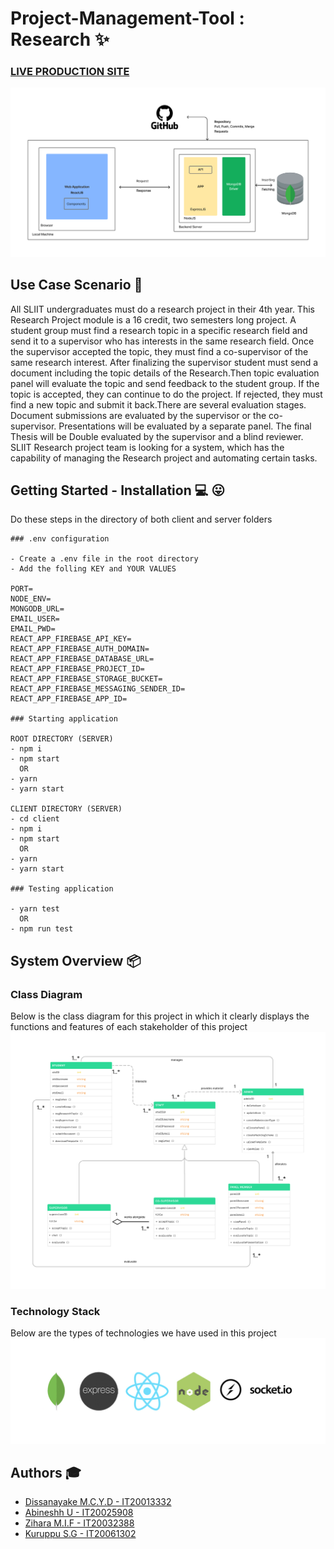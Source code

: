# Project-Management-Tool : Research :sparkles:
### [LIVE PRODUCTION SITE](https://the-awesome-chabbax-site.netlify.app/)
![logo](images/architecture.png "logo")

## Use Case Scenario :palm_tree:

All SLIIT undergraduates must do a research project in their 4th year. This Research Project module is a 16 credit, two semesters long project. A student group must find a research topic in a specific research field and send it to a supervisor who has interests in the same research field. Once the supervisor accepted the topic, they must find a co-supervisor of the same research interest. After finalizing the supervisor student must send a document including the topic details of the Research.Then topic evaluation panel will evaluate the topic and send feedback to the student group. If the topic is accepted, they can continue to do the project. If rejected, they must find a new topic and submit it back.There are several evaluation stages. Document submissions are evaluated by the supervisor or the co-supervisor. Presentations will be evaluated by a separate panel. The final Thesis will be Double evaluated by the supervisor and a blind reviewer. SLIIT Research project team is looking for a system, which has the capability of managing the Research project and automating certain tasks.

## Getting Started - Installation :computer: :stuck_out_tongue:

Do these steps in the directory of both client and server folders

```
### .env configuration

- Create a .env file in the root directory
- Add the folling KEY and YOUR VALUES

PORT=
NODE_ENV=
MONGODB_URL=
EMAIL_USER=
EMAIL_PWD=
REACT_APP_FIREBASE_API_KEY=
REACT_APP_FIREBASE_AUTH_DOMAIN=
REACT_APP_FIREBASE_DATABASE_URL=
REACT_APP_FIREBASE_PROJECT_ID=
REACT_APP_FIREBASE_STORAGE_BUCKET=
REACT_APP_FIREBASE_MESSAGING_SENDER_ID=
REACT_APP_FIREBASE_APP_ID=

### Starting application

ROOT DIRECTORY (SERVER)
- npm i
- npm start 
  OR
- yarn
- yarn start 

CLIENT DIRECTORY (SERVER)
- cd client
- npm i
- npm start 
  OR
- yarn
- yarn start 

### Testing application

- yarn test
  OR
- npm run test

```



## System Overview :package:

### Class Diagram
Below is the class diagram for this project in which it clearly displays the functions and features of each stakeholder of this project
![classdiagram](images/classdiagram.png "classdiagram")

### Technology Stack
Below are the types of technologies we have used in this project
![technology](images/technology.png "technology")

## Authors :mortar_board:
- [Dissanayake M.C.Y.D  -  IT20013332](https://github.com/Chabbax)
- [Abineshh U  -  IT20025908](https://github.com/)
- [Zihara M.I.F  -  IT20032388](https://github.com/Zihara)
- [Kuruppu S.G  -  IT20061302](https://github.com/)

